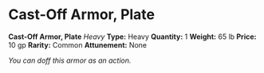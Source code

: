 # Cast-Off Armor, Plate

**Cast-Off Armor, Plate**
_Heavy_
**Type:** Heavy
**Quantity:** 1
**Weight:** 65 lb
**Price:** 10 gp
**Rarity:** Common
**Attunement:** None

*You can doff this armor as an action.*
